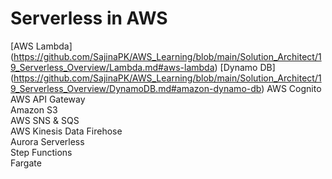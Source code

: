 # Serverless in AWS
  [AWS Lambda] (https://github.com/SajinaPK/AWS_Learning/blob/main/Solution_Architect/19_Serverless_Overview/Lambda.md#aws-lambda) 
  [Dynamo DB] (https://github.com/SajinaPK/AWS_Learning/blob/main/Solution_Architect/19_Serverless_Overview/DynamoDB.md#amazon-dynamo-db)
  AWS Cognito  
  AWS API Gateway  
  Amazon S3  
  AWS SNS & SQS  
  AWS Kinesis Data Firehose  
  Aurora Serverless  
  Step Functions  
  Fargate  